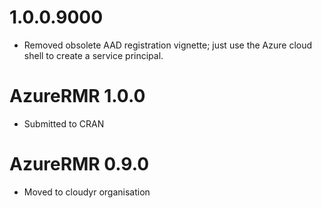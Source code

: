 # 1.0.0.9000

* Removed obsolete AAD registration vignette; just use the Azure cloud shell to create a service principal.

# AzureRMR 1.0.0

* Submitted to CRAN

# AzureRMR 0.9.0

* Moved to cloudyr organisation
